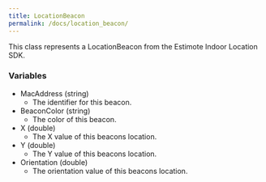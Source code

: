 ```yaml
---
title: LocationBeacon
permalink: /docs/location_beacon/
---
```


This class represents a LocationBeacon from the Estimote Indoor Location SDK.

### Variables
* MacAddress (string)
  * The identifier for this beacon.
* BeaconColor (string)
  * The color of this beacon.
* X (double)
  * The X value of this beacons location.
* Y (double)
  * The Y value of this beacons location.
* Orientation (double)
  * The orientation value of this beacons location.
